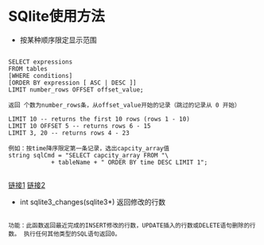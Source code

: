 # SQlite使用方法

- 按某种顺序限定显示范围


``` shell

SELECT expressions
FROM tables
[WHERE conditions]
[ORDER BY expression [ ASC | DESC ]]
LIMIT number_rows OFFSET offset_value;

返回 个数为number_rows条，从offset_value开始的记录（跳过的记录从 0 开始）

LIMIT 10 -- returns the first 10 rows (rows 1 - 10)
LIMIT 10 OFFSET 5 -- returns rows 6 - 15
LIMIT 3, 20 -- returns rows 4 - 23 

例如：按time降序限定第一条记录，选出capcity_array值
string sqlCmd = "SELECT capcity_array FROM "\
            + tableName + " ORDER BY time DESC LIMIT 1";
			
```
[链接1](https://www.techonthenet.com/sqlite/select_limit.php)
[链接2](http://www.cnblogs.com/wangxingliu/p/3512188.html)

- int sqlite3_changes(sqlite3*) 返回修改的行数

``` shell

功能：此函数返回最近完成的INSERT修改的行数，UPDATE插入的行数或DELETE语句删除的行数。 执行任何其他类型的SQL语句返回0。
			
```